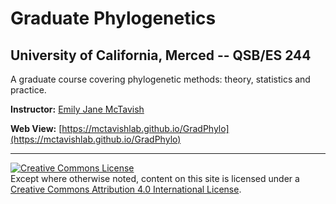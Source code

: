 # Graduate Phylogenetics

## University of California, Merced -- QSB/ES 244

A graduate course covering phylogenetic methods: theory, statistics and practice.

**Instructor:**  [Emily Jane McTavish](http://McTavishLab.github.io/)

**Web View:** [https://mctavishlab.github.io/GradPhylo](https://mctavishlab.github.io/GradPhylo)

---
<a rel="license" href="http://creativecommons.org/licenses/by/4.0/"><img alt="Creative Commons License" style="border-width:0" src="https://i.creativecommons.org/l/by/4.0/88x31.png" /></a><br />Except where otherwise noted, content on this site is licensed under a <a rel="license" href="http://creativecommons.org/licenses/by/4.0/">Creative Commons Attribution 4.0 International License</a>.
